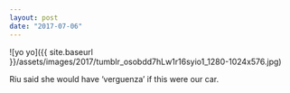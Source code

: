 ```yaml
---
layout: post
date: "2017-07-06"
---
```


![yo yo]({{ site.baseurl }}/assets/images/2017/tumblr_osobdd7hLw1r16syio1_1280-1024x576.jpg)

Riu said she would have ‘verguenza’ if this were our car.
